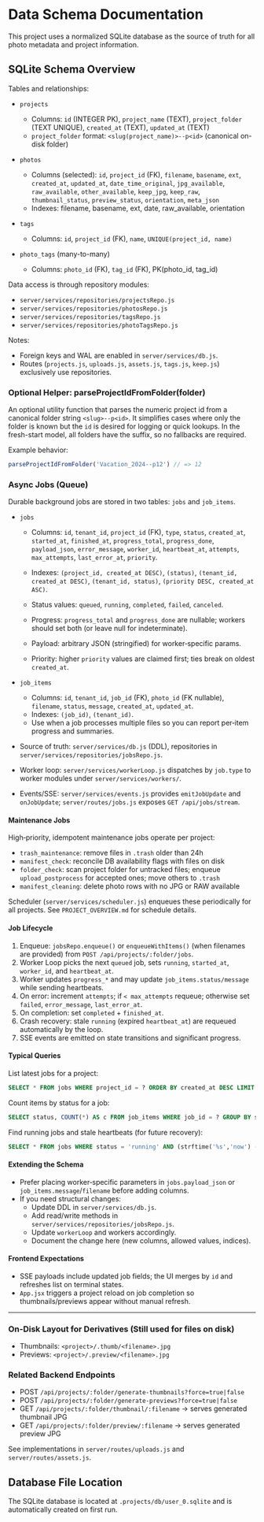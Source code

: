 # Data Schema Documentation

This project uses a normalized SQLite database as the source of truth for all photo metadata and project information.

## SQLite Schema Overview

Tables and relationships:

- `projects`
  - Columns: `id` (INTEGER PK), `project_name` (TEXT), `project_folder` (TEXT UNIQUE), `created_at` (TEXT), `updated_at` (TEXT)
  - `project_folder` format: `<slug(project_name)>--p<id>` (canonical on-disk folder)

- `photos`
  - Columns (selected): `id`, `project_id` (FK), `filename`, `basename`, `ext`, `created_at`, `updated_at`,
    `date_time_original`, `jpg_available`, `raw_available`, `other_available`, `keep_jpg`, `keep_raw`,
    `thumbnail_status`, `preview_status`, `orientation`, `meta_json`
  - Indexes: filename, basename, ext, date, raw_available, orientation

- `tags`
  - Columns: `id`, `project_id` (FK), `name`, `UNIQUE(project_id, name)`

- `photo_tags` (many-to-many)
  - Columns: `photo_id` (FK), `tag_id` (FK), PK(photo_id, tag_id)

Data access is through repository modules:

- `server/services/repositories/projectsRepo.js`
- `server/services/repositories/photosRepo.js`
- `server/services/repositories/tagsRepo.js`
- `server/services/repositories/photoTagsRepo.js`

Notes:

- Foreign keys and WAL are enabled in `server/services/db.js`.
- Routes (`projects.js`, `uploads.js`, `assets.js`, `tags.js`, `keep.js`) exclusively use repositories.

### Optional Helper: parseProjectIdFromFolder(folder)

An optional utility function that parses the numeric project id from a canonical folder string `<slug>--p<id>`. It simplifies cases where only the folder is known but the `id` is desired for logging or quick lookups. In the fresh-start model, all folders have the suffix, so no fallbacks are required.

Example behavior:
```js
parseProjectIdFromFolder('Vacation_2024--p12') // => 12
```

### Async Jobs (Queue)

Durable background jobs are stored in two tables: `jobs` and `job_items`.

- `jobs`
  - Columns: `id`, `tenant_id`, `project_id` (FK), `type`, `status`, `created_at`, `started_at`, `finished_at`,
    `progress_total`, `progress_done`, `payload_json`, `error_message`, `worker_id`, `heartbeat_at`,
    `attempts`, `max_attempts`, `last_error_at`, `priority`.
  - Indexes: `(project_id, created_at DESC)`, `(status)`, `(tenant_id, created_at DESC)`, `(tenant_id, status)`, `(priority DESC, created_at ASC)`.
  - Status values: `queued`, `running`, `completed`, `failed`, `canceled`.
  - Progress: `progress_total` and `progress_done` are nullable; workers should set both (or leave null for indeterminate).
  - Payload: arbitrary JSON (stringified) for worker‑specific params.

  - Priority: higher `priority` values are claimed first; ties break on oldest `created_at`.

- `job_items`
  - Columns: `id`, `tenant_id`, `job_id` (FK), `photo_id` (FK nullable), `filename`, `status`, `message`,
    `created_at`, `updated_at`.
  - Indexes: `(job_id)`, `(tenant_id)`.
  - Use when a job processes multiple files so you can report per‑item progress and summaries.

- Source of truth: `server/services/db.js` (DDL), repositories in `server/services/repositories/jobsRepo.js`.
- Worker loop: `server/services/workerLoop.js` dispatches by `job.type` to worker modules under `server/services/workers/`.
- Events/SSE: `server/services/events.js` provides `emitJobUpdate` and `onJobUpdate`; `server/routes/jobs.js` exposes `GET /api/jobs/stream`.

#### Maintenance Jobs

High‑priority, idempotent maintenance jobs operate per project:

- `trash_maintenance`: remove files in `.trash` older than 24h
- `manifest_check`: reconcile DB availability flags with files on disk
- `folder_check`: scan project folder for untracked files; enqueue `upload_postprocess` for accepted ones; move others to `.trash`
- `manifest_cleaning`: delete photo rows with no JPG or RAW available

Scheduler (`server/services/scheduler.js`) enqueues these periodically for all projects. See `PROJECT_OVERVIEW.md` for schedule details.

#### Job Lifecycle

1. Enqueue: `jobsRepo.enqueue()` or `enqueueWithItems()` (when filenames are provided) from `POST /api/projects/:folder/jobs`.
2. Worker Loop picks the next `queued` job, sets `running`, `started_at`, `worker_id`, and `heartbeat_at`.
3. Worker updates `progress_*` and may update `job_items.status/message` while sending heartbeats.
4. On error: increment `attempts`; if `< max_attempts` requeue; otherwise set `failed`, `error_message`, `last_error_at`.
5. On completion: set `completed` + `finished_at`.
6. Crash recovery: stale `running` (expired `heartbeat_at`) are requeued automatically by the loop.
7. SSE events are emitted on state transitions and significant progress.

#### Typical Queries

List latest jobs for a project:

```sql
SELECT * FROM jobs WHERE project_id = ? ORDER BY created_at DESC LIMIT 50;
```

Count items by status for a job:

```sql
SELECT status, COUNT(*) AS c FROM job_items WHERE job_id = ? GROUP BY status;
```

Find running jobs and stale heartbeats (for future recovery):

```sql
SELECT * FROM jobs WHERE status = 'running' AND (strftime('%s','now') - strftime('%s', heartbeat_at)) > 60;
```

#### Extending the Schema

- Prefer placing worker‑specific parameters in `jobs.payload_json` or `job_items.message`/`filename` before adding columns.
- If you need structural changes:
  - Update DDL in `server/services/db.js`.
  - Add read/write methods in `server/services/repositories/jobsRepo.js`.
  - Update `workerLoop` and workers accordingly.
  - Document the change here (new columns, allowed values, indices).

#### Frontend Expectations

- SSE payloads include updated job fields; the UI merges by `id` and refreshes list on terminal states.
- `App.jsx` triggers a project reload on job completion so thumbnails/previews appear without manual refresh.

---

### On‑Disk Layout for Derivatives (Still used for files on disk)

- Thumbnails: `<project>/.thumb/<filename>.jpg`
- Previews: `<project>/.preview/<filename>.jpg`

### Related Backend Endpoints

- POST `/api/projects/:folder/generate-thumbnails?force=true|false`
- POST `/api/projects/:folder/generate-previews?force=true|false`
- GET `/api/projects/:folder/thumbnail/:filename` → serves generated thumbnail JPG
- GET `/api/projects/:folder/preview/:filename` → serves generated preview JPG

See implementations in `server/routes/uploads.js` and `server/routes/assets.js`.

## Database File Location

The SQLite database is located at `.projects/db/user_0.sqlite` and is automatically created on first run.
